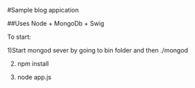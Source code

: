 #Sample blog appication

##Uses Node + MongoDb + Swig

To start: 

1)Start mongod sever by going to bin folder and then ./mongod

2) npm install

3) node app.js


